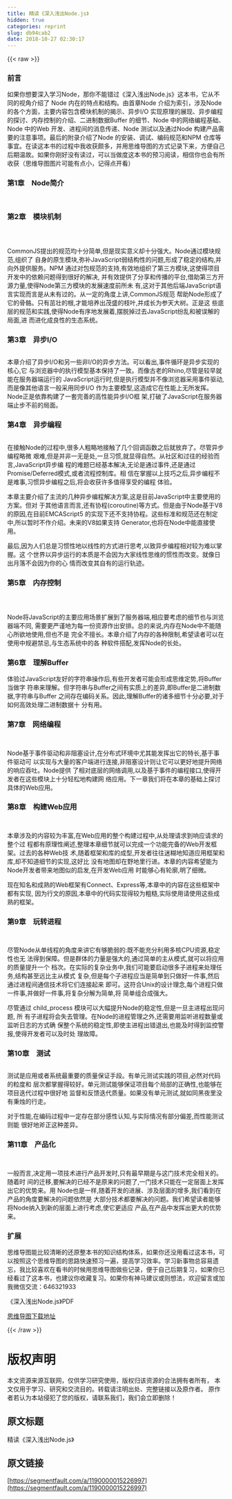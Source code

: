 ```yaml
---
title: 精读《深入浅出Node.js》
hidden: true
categories: reprint
slug: db94cab2
date: 2018-10-27 02:30:17
---
```


{{< raw >}}
<h3 id="articleHeader0">&#x524D;&#x8A00;</h3><p>&#x5982;&#x679C;&#x4F60;&#x60F3;&#x8981;&#x6DF1;&#x5165;&#x5B66;&#x4E60;Node&#xFF0C;&#x90A3;&#x4F60;&#x4E0D;&#x80FD;&#x9519;&#x8FC7;&#x300A;&#x6DF1;&#x5165;&#x6D45;&#x51FA;Node.js&#x300B;&#x8FD9;&#x672C;&#x4E66;&#xFF0C;&#x5B83;&#x4ECE;&#x4E0D;&#x540C;&#x7684;&#x89C6;&#x89D2;&#x4ECB;&#x7ECD;&#x4E86; Node &#x5185;&#x5728;&#x7684;&#x7279;&#x70B9;&#x548C;&#x7ED3;&#x6784;&#x3002;&#x7531;&#x9996;&#x7AE0;Node &#x4ECB;&#x7ECD;&#x4E3A;&#x7D22;&#x5F15;&#xFF0C;&#x6D89;&#x53CA;Node &#x7684;&#x5404;&#x4E2A;&#x65B9;&#x9762;&#xFF0C;&#x4E3B;&#x8981;&#x5185;&#x5BB9;&#x5305;&#x542B;&#x6A21;&#x5757;&#x673A;&#x5236;&#x7684;&#x63ED;&#x793A;&#x3001;&#x5F02;&#x6B65;I/O &#x5B9E;&#x73B0;&#x539F;&#x7406;&#x7684;&#x5C55;&#x73B0;&#x3001;&#x5F02;&#x6B65;&#x7F16;&#x7A0B;&#x7684;&#x63A2;&#x8BA8;&#x3001;&#x5185;&#x5B58;&#x63A7;&#x5236;&#x7684;&#x4ECB;&#x7ECD;&#x3001;&#x4E8C;&#x8FDB;&#x5236;&#x6570;&#x636E;Buffer &#x7684;&#x7EC6;&#x8282;&#x3001;Node &#x4E2D;&#x7684;&#x7F51;&#x7EDC;&#x7F16;&#x7A0B;&#x57FA;&#x7840;&#x3001;Node &#x4E2D;&#x7684;Web &#x5F00;&#x53D1;&#x3001;&#x8FDB;&#x7A0B;&#x95F4;&#x7684;&#x6D88;&#x606F;&#x4F20;&#x9012;&#x3001;Node &#x6D4B;&#x8BD5;&#x4EE5;&#x53CA;&#x901A;&#x8FC7;Node &#x6784;&#x5EFA;&#x4EA7;&#x54C1;&#x9700;&#x8981;&#x7684;&#x6CE8;&#x610F;&#x4E8B;&#x9879;&#x3002;&#x6700;&#x540E;&#x7684;&#x9644;&#x5F55;&#x4ECB;&#x7ECD;&#x4E86;Node &#x7684;&#x5B89;&#x88C5;&#x3001;&#x8C03;&#x8BD5;&#x3001;&#x7F16;&#x7801;&#x89C4;&#x8303;&#x548C;NPM &#x4ED3;&#x5E93;&#x7B49;&#x4E8B;&#x5B9C;&#x3002;&#x5728;&#x8BFB;&#x8FD9;&#x672C;&#x4E66;&#x7684;&#x8FC7;&#x7A0B;&#x4E2D;&#x6211;&#x6536;&#x83B7;&#x9887;&#x591A;&#xFF0C;&#x5E76;&#x7528;&#x601D;&#x7EF4;&#x5BFC;&#x56FE;&#x7684;&#x65B9;&#x5F0F;&#x8BB0;&#x5F55;&#x4E0B;&#x6765;&#xFF0C;&#x65B9;&#x4FBF;&#x81EA;&#x5DF1;&#x540E;&#x671F;&#x6E29;&#x6545;&#x3002;&#x5982;&#x679C;&#x4F60;&#x521A;&#x597D;&#x6CA1;&#x6709;&#x8BFB;&#x8FC7;&#xFF0C;&#x53EF;&#x4EE5;&#x5F53;&#x505A;&#x5EA6;&#x8FD9;&#x672C;&#x4E66;&#x7684;&#x9884;&#x4E60;&#x9605;&#x8BFB;&#xFF0C;&#x76F8;&#x4FE1;&#x4F60;&#x4E5F;&#x4F1A;&#x6709;&#x6240;&#x6536;&#x83B7;&#xFF08;&#x601D;&#x7EF4;&#x5BFC;&#x56FE;&#x56FE;&#x7247;&#x53EF;&#x80FD;&#x6709;&#x70B9;&#x5C0F;&#xFF0C;&#x8BB0;&#x5F97;&#x70B9;&#x5F00;&#x770B;&#xFF09;</p><h3 id="articleHeader1">&#x7B2C;1&#x7AE0;&#x3000;Node&#x7B80;&#x4ECB;</h3><p><span class="img-wrap"><img data-src="/img/remote/1460000015227000?w=1087&amp;h=694" src="https://static.alili.tech/img/remote/1460000015227000?w=1087&amp;h=694" alt="" title="" style="cursor:pointer;display:inline"></span></p><p><span class="img-wrap"><img data-src="/img/remote/1460000015227001?w=1088&amp;h=445" src="https://static.alili.tech/img/remote/1460000015227001?w=1088&amp;h=445" alt="" title="" style="cursor:pointer;display:inline"></span></p><h3 id="articleHeader2">&#x7B2C;2&#x7AE0;&#x3000;&#x6A21;&#x5757;&#x673A;&#x5236;</h3><p><span class="img-wrap"><img data-src="/img/remote/1460000015227002?w=1180&amp;h=393" src="https://static.alili.tech/img/remote/1460000015227002?w=1180&amp;h=393" alt="" title="" style="cursor:pointer;display:inline"></span></p><p><span class="img-wrap"><img data-src="/img/remote/1460000015227003?w=1180&amp;h=734" src="https://static.alili.tech/img/remote/1460000015227003?w=1180&amp;h=734" alt="" title="" style="cursor:pointer;display:inline"></span></p><p><span class="img-wrap"><img data-src="/img/remote/1460000015227004?w=1183&amp;h=745" src="https://static.alili.tech/img/remote/1460000015227004?w=1183&amp;h=745" alt="" title="" style="cursor:pointer;display:inline"></span></p><p><span class="img-wrap"><img data-src="/img/remote/1460000015227005?w=1180&amp;h=527" src="https://static.alili.tech/img/remote/1460000015227005?w=1180&amp;h=527" alt="" title="" style="cursor:pointer;display:inline"></span><br>CommonJS&#x63D0;&#x51FA;&#x7684;&#x89C4;&#x8303;&#x5747;&#x5341;&#x5206;&#x7B80;&#x5355;,&#x4F46;&#x662F;&#x73B0;&#x5B9E;&#x610F;&#x4E49;&#x5374;&#x5341;&#x5206;&#x5F3A;&#x5927;&#x3002;Node&#x901A;&#x8FC7;&#x6A21;&#x5757;&#x89C4;&#x8303;,&#x7EC4;&#x7EC7;&#x4E86; &#x81EA;&#x8EAB;&#x7684;&#x539F;&#x751F;&#x6A21;&#x5757;,&#x5F25;&#x8865;JavaScript&#x5F31;&#x7ED3;&#x6784;&#x6027;&#x7684;&#x95EE;&#x9898;,&#x5F62;&#x6210;&#x4E86;&#x7A33;&#x5B9A;&#x7684;&#x7ED3;&#x6784;,&#x5E76;&#x5411;&#x5916;&#x63D0;&#x4F9B;&#x670D;&#x52A1;&#x3002;NPM &#x901A;&#x8FC7;&#x5BF9;&#x5305;&#x89C4;&#x8303;&#x7684;&#x652F;&#x6301;,&#x6709;&#x6548;&#x5730;&#x7EC4;&#x7EC7;&#x4E86;&#x7B2C;&#x4E09;&#x65B9;&#x6A21;&#x5757;,&#x8FD9;&#x4F7F;&#x5F97;&#x9879;&#x76EE;&#x5F00;&#x53D1;&#x4E2D;&#x7684;&#x4F9D;&#x8D56;&#x95EE;&#x9898;&#x5F97;&#x5230;&#x5F88;&#x597D;&#x7684;&#x89E3;&#x51B3;, &#x5E76;&#x6709;&#x6548;&#x63D0;&#x4F9B;&#x4E86;&#x5206;&#x4EAB;&#x548C;&#x4F20;&#x64AD;&#x7684;&#x5E73;&#x53F0;,&#x501F;&#x52A9;&#x7B2C;&#x4E09;&#x65B9;&#x5F00;&#x6E90;&#x529B;&#x91CF;,&#x4F7F;&#x5F97;Node&#x7B2C;&#x4E09;&#x65B9;&#x6A21;&#x5757;&#x7684;&#x53D1;&#x5C55;&#x901F;&#x5EA6;&#x524D;&#x6240;&#x672A; &#x6709;,&#x8FD9;&#x5BF9;&#x4E8E;&#x5176;&#x4ED6;&#x540E;&#x7AEF;JavaScript&#x8BED;&#x8A00;&#x5B9E;&#x73B0;&#x800C;&#x8A00;&#x662F;&#x4ECE;&#x672A;&#x6709;&#x8FC7;&#x7684;&#x3002;&#x4ECE;&#x4E00;&#x5B9A;&#x7684;&#x89D2;&#x5EA6;&#x4E0A;&#x8BB2;,CommonJS&#x89C4;&#x8303; &#x5E2E;&#x52A9;Node&#x5F62;&#x6210;&#x4E86;&#x5B83;&#x7684;&#x9AA8;&#x9ABC;&#x3002;&#x53EA;&#x6709;&#x8301;&#x58EE;&#x7684;&#x6839;,&#x624D;&#x80FD;&#x57F9;&#x517B;&#x51FA;&#x8302;&#x76DB;&#x7684;&#x679D;&#x53F6;,&#x5E76;&#x6210;&#x957F;&#x4E3A;&#x53C2;&#x5929;&#x5927;&#x6811;&#x3002;&#x6B63;&#x662F;&#x8FD9; &#x4E9B;&#x5E95;&#x5C42;&#x7684;&#x89C4;&#x8303;&#x548C;&#x5B9E;&#x8DF5;,&#x4F7F;&#x5F97;Node&#x6709;&#x5E8F;&#x5730;&#x53D1;&#x5C55;&#x7740;,&#x6446;&#x8131;&#x6389;&#x8FC7;&#x53BB;JavaScript&#x7EB7;&#x4E71;&#x548C;&#x88AB;&#x8BEF;&#x89E3;&#x7684;&#x5C40;&#x9762;,&#x8FDB; &#x800C;&#x8FDB;&#x5316;&#x6210;&#x826F;&#x6027;&#x7684;&#x751F;&#x6001;&#x7CFB;&#x7EDF;&#x3002;</p><h3 id="articleHeader3">&#x7B2C;3&#x7AE0;&#x3000;&#x5F02;&#x6B65;I/O</h3><p><span class="img-wrap"><img data-src="/img/remote/1460000015227006?w=1193&amp;h=658" src="https://static.alili.tech/img/remote/1460000015227006?w=1193&amp;h=658" alt="" title="" style="cursor:pointer;display:inline"></span></p><p><span class="img-wrap"><img data-src="/img/remote/1460000015227007?w=1383&amp;h=613" src="https://static.alili.tech/img/remote/1460000015227007?w=1383&amp;h=613" alt="" title="" style="cursor:pointer;display:inline"></span><br>&#x672C;&#x7AE0;&#x4ECB;&#x7ECD;&#x4E86;&#x5F02;&#x6B65;I/O&#x548C;&#x53E6;&#x4E00;&#x4E9B;&#x975E;I/O&#x7684;&#x5F02;&#x6B65;&#x65B9;&#x6CD5;&#x3002;&#x53EF;&#x4EE5;&#x770B;&#x51FA;,&#x4E8B;&#x4EF6;&#x5FAA;&#x73AF;&#x662F;&#x5F02;&#x6B65;&#x5B9E;&#x73B0;&#x7684;&#x6838;&#x5FC3;,&#x5B83; &#x4E0E;&#x6D4F;&#x89C8;&#x5668;&#x4E2D;&#x7684;&#x6267;&#x884C;&#x6A21;&#x578B;&#x57FA;&#x672C;&#x4FDD;&#x6301;&#x4E86;&#x4E00;&#x81F4;&#x3002;&#x800C;&#x50CF;&#x53E4;&#x8001;&#x7684;Rhino,&#x5C3D;&#x7BA1;&#x662F;&#x8F83;&#x65E9;&#x5C31;&#x80FD;&#x5728;&#x670D;&#x52A1;&#x5668;&#x7AEF;&#x8FD0;&#x884C;&#x7684; JavaScript&#x8FD0;&#x884C;&#x65F6;,&#x4F46;&#x662F;&#x6267;&#x884C;&#x6A21;&#x578B;&#x5E76;&#x4E0D;&#x50CF;&#x6D4F;&#x89C8;&#x5668;&#x91C7;&#x7528;&#x4E8B;&#x4EF6;&#x9A71;&#x52A8;,&#x800C;&#x662F;&#x50CF;&#x5176;&#x4ED6;&#x8BED;&#x8A00;&#x4E00;&#x822C;&#x91C7;&#x7528;&#x540C;&#x6B65;I/O &#x4F5C;&#x4E3A;&#x4E3B;&#x8981;&#x6A21;&#x578B;,&#x8FD9;&#x9020;&#x6210;&#x5B83;&#x5728;&#x6027;&#x80FD;&#x4E0A;&#x65E0;&#x6240;&#x53D1;&#x6325;&#x3002;Node&#x6B63;&#x662F;&#x4F9D;&#x9760;&#x6784;&#x5EFA;&#x4E86;&#x4E00;&#x5957;&#x5B8C;&#x5584;&#x7684;&#x9AD8;&#x6027;&#x80FD;&#x5F02;&#x6B65;I/O&#x6846; &#x67B6;,&#x6253;&#x7834;&#x4E86;JavaScript&#x5728;&#x670D;&#x52A1;&#x5668;&#x7AEF;&#x6B62;&#x6B65;&#x4E0D;&#x524D;&#x7684;&#x5C40;&#x9762;&#x3002;</p><h3 id="articleHeader4">&#x7B2C;4&#x7AE0;&#x3000;&#x5F02;&#x6B65;&#x7F16;&#x7A0B;</h3><p><span class="img-wrap"><img data-src="/img/remote/1460000015227008?w=1399&amp;h=495" src="https://static.alili.tech/img/remote/1460000015227008?w=1399&amp;h=495" alt="" title="" style="cursor:pointer;display:inline"></span></p><p><span class="img-wrap"><img data-src="/img/remote/1460000015227009?w=1406&amp;h=853" src="https://static.alili.tech/img/remote/1460000015227009?w=1406&amp;h=853" alt="" title="" style="cursor:pointer;display:inline"></span><br>&#x5728;&#x63A5;&#x89E6;Node&#x7684;&#x8FC7;&#x7A0B;&#x4E2D;,&#x5F88;&#x591A;&#x4EBA;&#x7C97;&#x7565;&#x5730;&#x63A5;&#x89E6;&#x4E86;&#x51E0;&#x4E2A;&#x56DE;&#x8C03;&#x51FD;&#x6570;&#x4E4B;&#x540E;&#x5C31;&#x653E;&#x5F03;&#x4E86;&#x3002;&#x5C3D;&#x7BA1;&#x5F02;&#x6B65;&#x7F16;&#x7A0B;&#x7565;&#x5FAE; &#x8270;&#x96BE;,&#x4F46;&#x662F;&#x5E76;&#x975E;&#x4E00;&#x65E0;&#x662F;&#x5904;,&#x4E00;&#x65E6;&#x4E60;&#x60EF;,&#x5C31;&#x663E;&#x5F97;&#x81EA;&#x7136;&#x3002;&#x4ECE;&#x793E;&#x533A;&#x548C;&#x8FC7;&#x5F80;&#x7684;&#x7ECF;&#x9A8C;&#x800C;&#x8A00;,JavaScript&#x5F02;&#x6B65;&#x7F16; &#x7A0B;&#x7684;&#x96BE;&#x9898;&#x5DF2;&#x7ECF;&#x57FA;&#x672C;&#x89E3;&#x51B3;,&#x65E0;&#x8BBA;&#x662F;&#x901A;&#x8FC7;&#x4E8B;&#x4EF6;,&#x8FD8;&#x662F;&#x901A;&#x8FC7;Promise/Deferred&#x6A21;&#x5F0F;,&#x6216;&#x8005;&#x6D41;&#x7A0B;&#x63A7;&#x5236;&#x5E93;&#x3002;&#x76F8; &#x4FE1;&#x5728;&#x638C;&#x63E1;&#x4EE5;&#x4E0A;&#x6280;&#x5DE7;&#x4E4B;&#x540E;,&#x5F02;&#x6B65;&#x7F16;&#x7A0B;&#x4E0D;&#x662F;&#x96BE;&#x4E8B;,&#x4E60;&#x60EF;&#x5F02;&#x6B65;&#x7F16;&#x7A0B;&#x4E4B;&#x540E;,&#x5C06;&#x4F1A;&#x6536;&#x83B7;&#x8BB8;&#x591A;&#x503C;&#x5F97;&#x4EAB;&#x53D7;&#x7684;&#x7F16;&#x7A0B; &#x4F53;&#x9A8C;&#x3002;</p><p>&#x672C;&#x7AE0;&#x4E3B;&#x8981;&#x4ECB;&#x7ECD;&#x4E86;&#x4E3B;&#x6D41;&#x7684;&#x51E0;&#x79CD;&#x5F02;&#x6B65;&#x7F16;&#x7A0B;&#x89E3;&#x51B3;&#x65B9;&#x6848;,&#x8FD9;&#x662F;&#x76EE;&#x524D;JavaScript&#x4E2D;&#x4E3B;&#x8981;&#x4F7F;&#x7528;&#x7684;&#x65B9;&#x6848;&#x3002;&#x4F46;&#x5BF9; &#x4E8E;&#x5176;&#x4ED6;&#x8BED;&#x8A00;&#x800C;&#x8A00;,&#x8FD8;&#x6709;&#x534F;&#x7A0B;(coroutine)&#x7B49;&#x65B9;&#x5F0F;&#x3002;&#x4F46;&#x662F;&#x7531;&#x4E8E;Node&#x57FA;&#x4E8E;V8&#x7684;&#x539F;&#x56E0;,&#x5728;&#x76EE;&#x524D;EMCAScript5 &#x7684;&#x5B9E;&#x73B0;&#x4E0B;&#x8FD8;&#x4E0D;&#x652F;&#x6301;&#x534F;&#x7A0B;&#x3002;&#x8FD9;&#x4E9B;&#x6807;&#x51C6;&#x548C;&#x89C4;&#x8303;&#x8FD8;&#x5728;&#x5236;&#x5B9A;&#x4E2D;,&#x6240;&#x4EE5;&#x6682;&#x65F6;&#x4E0D;&#x4F5C;&#x4ECB;&#x7ECD;&#x3002;&#x672A;&#x6765;&#x7684;V8&#x5982;&#x679C;&#x652F;&#x6301; Generator,&#x4E5F;&#x5C06;&#x5728;Node&#x4E2D;&#x80FD;&#x76F4;&#x63A5;&#x4F7F;&#x7528;&#x3002;</p><p>&#x6700;&#x540E;,&#x56E0;&#x4E3A;&#x4EBA;&#x4EEC;&#x603B;&#x662F;&#x4E60;&#x60EF;&#x6027;&#x5730;&#x4EE5;&#x7EBF;&#x6027;&#x7684;&#x65B9;&#x5F0F;&#x8FDB;&#x884C;&#x601D;&#x8003;,&#x4EE5;&#x81F4;&#x5F02;&#x6B65;&#x7F16;&#x7A0B;&#x76F8;&#x5BF9;&#x8F83;&#x4E3A;&#x96BE;&#x4EE5;&#x638C;&#x63E1;&#x3002;&#x8FD9; &#x4E2A;&#x4E16;&#x754C;&#x4EE5;&#x5F02;&#x6B65;&#x8FD0;&#x884C;&#x7684;&#x672C;&#x8D28;&#x662F;&#x4E0D;&#x4F1A;&#x56E0;&#x4E3A;&#x5927;&#x5BB6;&#x7EBF;&#x6027;&#x601D;&#x7EF4;&#x7684;&#x60EF;&#x6027;&#x800C;&#x6539;&#x53D8;&#x3002;&#x5C31;&#x50CF;&#x65E5;&#x51FA;&#x6708;&#x843D;&#x4E0D;&#x4F1A;&#x56E0;&#x4E3A;&#x4F60;&#x7684;&#x5FC3; &#x60C5;&#x800C;&#x6539;&#x53D8;&#x5176;&#x81EA;&#x6709;&#x7684;&#x8FD0;&#x884C;&#x8F68;&#x8FF9;&#x3002;</p><h3 id="articleHeader5">&#x7B2C;5&#x7AE0;&#x3000;&#x5185;&#x5B58;&#x63A7;&#x5236;</h3><p><span class="img-wrap"><img data-src="/img/remote/1460000015227010?w=1300&amp;h=652" src="https://static.alili.tech/img/remote/1460000015227010?w=1300&amp;h=652" alt="" title="" style="cursor:pointer;display:inline"></span></p><p><span class="img-wrap"><img data-src="/img/remote/1460000015227011?w=1299&amp;h=605" src="https://static.alili.tech/img/remote/1460000015227011?w=1299&amp;h=605" alt="" title="" style="cursor:pointer;display:inline"></span></p><p><span class="img-wrap"><img data-src="/img/remote/1460000015227012?w=1298&amp;h=432" src="https://static.alili.tech/img/remote/1460000015227012?w=1298&amp;h=432" alt="" title="" style="cursor:pointer;display:inline"></span></p><p>Node&#x5C06;JavaScript&#x7684;&#x4E3B;&#x8981;&#x5E94;&#x7528;&#x573A;&#x666F;&#x6269;&#x5C55;&#x5230;&#x4E86;&#x670D;&#x52A1;&#x5668;&#x7AEF;,&#x76F8;&#x5E94;&#x8981;&#x8003;&#x8651;&#x7684;&#x7EC6;&#x8282;&#x4E5F;&#x4E0E;&#x6D4F;&#x89C8;&#x5668;&#x7AEF;&#x4E0D;&#x540C;, &#x9700;&#x8981;&#x66F4;&#x4E25;&#x8C28;&#x5730;&#x4E3A;&#x6BCF;&#x4E00;&#x4EFD;&#x8D44;&#x6E90;&#x4F5C;&#x51FA;&#x5B89;&#x6392;&#x3002;&#x603B;&#x7684;&#x6765;&#x8BF4;,&#x5185;&#x5B58;&#x5728;Node&#x4E2D;&#x4E0D;&#x80FD;&#x968F;&#x5FC3;&#x6240;&#x6B32;&#x5730;&#x4F7F;&#x7528;,&#x4F46;&#x4E5F;&#x4E0D;&#x662F; &#x5B8C;&#x5168;&#x4E0D;&#x64C5;&#x957F;&#x3002;&#x672C;&#x7AE0;&#x4ECB;&#x7ECD;&#x4E86;&#x5185;&#x5B58;&#x7684;&#x5404;&#x79CD;&#x9650;&#x5236;,&#x5E0C;&#x671B;&#x8BFB;&#x8005;&#x53EF;&#x4EE5;&#x5728;&#x4F7F;&#x7528;&#x4E2D;&#x89C4;&#x907F;&#x7981;&#x5FCC;,&#x4E0E;&#x751F;&#x6001;&#x7CFB;&#x7EDF;&#x4E2D;&#x7684;&#x5404; &#x79CD;&#x8F6F;&#x4EF6;&#x642D;&#x914D;,&#x53D1;&#x6325;Node&#x7684;&#x957F;&#x5904;&#x3002;</p><h3 id="articleHeader6">&#x7B2C;6&#x7AE0;&#x3000;&#x7406;&#x89E3;Buffer</h3><p><span class="img-wrap"><img data-src="/img/remote/1460000015227013?w=1533&amp;h=851" src="https://static.alili.tech/img/remote/1460000015227013?w=1533&amp;h=851" alt="" title="" style="cursor:pointer;display:inline"></span><br>&#x4F53;&#x9A8C;&#x8FC7;JavaScript&#x53CB;&#x597D;&#x7684;&#x5B57;&#x7B26;&#x4E32;&#x64CD;&#x4F5C;&#x540E;,&#x6709;&#x4E9B;&#x5F00;&#x53D1;&#x8005;&#x53EF;&#x80FD;&#x4F1A;&#x5F62;&#x6210;&#x601D;&#x7EF4;&#x5B9A;&#x52BF;,&#x5C06;Buffer&#x5F53;&#x505A;&#x5B57; &#x7B26;&#x4E32;&#x6765;&#x7406;&#x89E3;&#x3002;&#x4F46;&#x5B57;&#x7B26;&#x4E32;&#x4E0E;Buffer&#x4E4B;&#x95F4;&#x6709;&#x5B9E;&#x8D28;&#x4E0A;&#x7684;&#x5DEE;&#x5F02;,&#x5373;Buffer&#x662F;&#x4E8C;&#x8FDB;&#x5236;&#x6570;&#x636E;,&#x5B57;&#x7B26;&#x4E32;&#x4E0E;Buffer &#x4E4B;&#x95F4;&#x5B58;&#x5728;&#x7F16;&#x7801;&#x5173;&#x7CFB;&#x3002;&#x56E0;&#x6B64;,&#x7406;&#x89E3;Buffer&#x7684;&#x8BF8;&#x591A;&#x7EC6;&#x8282;&#x5341;&#x5206;&#x5FC5;&#x8981;,&#x5BF9;&#x4E8E;&#x5982;&#x4F55;&#x9AD8;&#x6548;&#x5904;&#x7406;&#x4E8C;&#x8FDB;&#x5236;&#x6570;&#x636E;&#x5341; &#x5206;&#x6709;&#x7528;&#x3002;</p><h3 id="articleHeader7">&#x7B2C;7&#x7AE0;&#x3000;&#x7F51;&#x7EDC;&#x7F16;&#x7A0B;</h3><p><span class="img-wrap"><img data-src="/img/remote/1460000015227014?w=1359&amp;h=666" src="https://static.alili.tech/img/remote/1460000015227014?w=1359&amp;h=666" alt="" title="" style="cursor:pointer"></span></p><p><span class="img-wrap"><img data-src="/img/remote/1460000015227015?w=1358&amp;h=637" src="https://static.alili.tech/img/remote/1460000015227015?w=1358&amp;h=637" alt="" title="" style="cursor:pointer"></span></p><p><span class="img-wrap"><img data-src="/img/remote/1460000015227016?w=1361&amp;h=540" src="https://static.alili.tech/img/remote/1460000015227016?w=1361&amp;h=540" alt="" title="" style="cursor:pointer"></span><br>Node&#x57FA;&#x4E8E;&#x4E8B;&#x4EF6;&#x9A71;&#x52A8;&#x548C;&#x975E;&#x963B;&#x585E;&#x8BBE;&#x8BA1;,&#x5728;&#x5206;&#x5E03;&#x5F0F;&#x73AF;&#x5883;&#x4E2D;&#x5C24;&#x5176;&#x80FD;&#x53D1;&#x6325;&#x51FA;&#x5B83;&#x7684;&#x7279;&#x957F;,&#x57FA;&#x4E8E;&#x4E8B;&#x4EF6;&#x9A71;&#x52A8;&#x53EF; &#x4EE5;&#x5B9E;&#x73B0;&#x4E0E;&#x5927;&#x91CF;&#x7684;&#x5BA2;&#x6237;&#x7AEF;&#x8FDB;&#x884C;&#x8FDE;&#x63A5;,&#x975E;&#x963B;&#x585E;&#x8BBE;&#x8BA1;&#x5219;&#x8BA9;&#x5B83;&#x53EF;&#x4EE5;&#x66F4;&#x597D;&#x5730;&#x63D0;&#x5347;&#x7F51;&#x7EDC;&#x7684;&#x54CD;&#x5E94;&#x541E;&#x5410;&#x3002;Node&#x63D0;&#x4F9B; &#x4E86;&#x76F8;&#x5BF9;&#x5E95;&#x5C42;&#x7684;&#x7F51;&#x7EDC;&#x8C03;&#x7528;,&#x4EE5;&#x53CA;&#x57FA;&#x4E8E;&#x4E8B;&#x4EF6;&#x7684;&#x7F16;&#x7A0B;&#x63A5;&#x53E3;,&#x4F7F;&#x5F97;&#x5F00;&#x53D1;&#x8005;&#x5728;&#x8FD9;&#x4E9B;&#x6A21;&#x5757;&#x4E0A;&#x5341;&#x5206;&#x8F7B;&#x677E;&#x5730;&#x6784;&#x5EFA;&#x7F51; &#x7EDC;&#x5E94;&#x7528;&#x3002;&#x4E0B;&#x4E00;&#x7AE0;&#x6211;&#x4EEC;&#x5C06;&#x5728;&#x672C;&#x7AE0;&#x7684;&#x57FA;&#x7840;&#x4E0A;&#x63A2;&#x8BA8;&#x5177;&#x4F53;&#x7684;Web&#x5E94;&#x7528;&#x3002;</p><h3 id="articleHeader8">&#x7B2C;8&#x7AE0;&#x3000;&#x6784;&#x5EFA;Web&#x5E94;&#x7528;</h3><p><span class="img-wrap"><img data-src="/img/remote/1460000015227017?w=1369&amp;h=888" src="https://static.alili.tech/img/remote/1460000015227017?w=1369&amp;h=888" alt="" title="" style="cursor:pointer;display:inline"></span></p><p><span class="img-wrap"><img data-src="/img/remote/1460000015227018?w=1398&amp;h=795" src="https://static.alili.tech/img/remote/1460000015227018?w=1398&amp;h=795" alt="" title="" style="cursor:pointer;display:inline"></span></p><p><span class="img-wrap"><img data-src="/img/remote/1460000015227019?w=1181&amp;h=743" src="https://static.alili.tech/img/remote/1460000015227019?w=1181&amp;h=743" alt="" title="" style="cursor:pointer;display:inline"></span><br>&#x672C;&#x7AE0;&#x6D89;&#x53CA;&#x7684;&#x5185;&#x5BB9;&#x8F83;&#x4E3A;&#x4E30;&#x5BCC;,&#x5728;Web&#x5E94;&#x7528;&#x7684;&#x6574;&#x4E2A;&#x6784;&#x5EFA;&#x8FC7;&#x7A0B;&#x4E2D;,&#x4ECE;&#x5904;&#x7406;&#x8BF7;&#x6C42;&#x5230;&#x54CD;&#x5E94;&#x8BF7;&#x6C42;&#x7684;&#x6574;&#x4E2A;&#x8FC7; &#x7A0B;&#x90FD;&#x6709;&#x539F;&#x7406;&#x6027;&#x9610;&#x8FF0;,&#x6574;&#x7406;&#x672C;&#x7AE0;&#x7EC6;&#x8282;&#x5C31;&#x53EF;&#x4EE5;&#x5B8C;&#x6210;&#x4E00;&#x4E2A;&#x529F;&#x80FD;&#x5B8C;&#x5907;&#x7684;Web&#x5F00;&#x53D1;&#x6846;&#x67B6;&#x3002;&#x8FC7;&#x53BB;&#x7684;&#x5404;&#x79CD;Web&#x6280; &#x672F;,&#x968F;&#x7740;&#x6846;&#x67B6;&#x548C;&#x5E93;&#x7684;&#x6210;&#x578B;,&#x5F00;&#x53D1;&#x8005;&#x5F80;&#x5F80;&#x8FF7;&#x7CCA;&#x5730;&#x77E5;&#x9053;&#x5E94;&#x7528;&#x6846;&#x67B6;&#x548C;&#x5E93;,&#x5374;&#x4E0D;&#x77E5;&#x9053;&#x7EC6;&#x8282;&#x7684;&#x5B9E;&#x73B0;,&#x8FD9;&#x597D;&#x6BD4; &#x6CA1;&#x6709;&#x5730;&#x56FE;&#x5374;&#x5728;&#x91CE;&#x5730;&#x91CC;&#x884C;&#x8FDB;&#x3002;&#x672C;&#x7AE0;&#x7684;&#x5185;&#x5BB9;&#x5E0C;&#x671B;&#x80FD;&#x4E3A;Node&#x5F00;&#x53D1;&#x8005;&#x5E26;&#x6765;&#x5730;&#x56FE;&#x4F3C;&#x7684;&#x542F;&#x53D1;,&#x5728;&#x5F00;&#x53D1;Web&#x5E94;&#x7528; &#x65F6;&#x80FD;&#x591F;&#x5FC3;&#x6709;&#x8F6E;&#x5ED3;,&#x660E;&#x4E86;&#x7EC6;&#x5FAE;&#x3002;</p><p>&#x73B0;&#x5728;&#x77E5;&#x540D;&#x548C;&#x6210;&#x719F;&#x7684;Web&#x6846;&#x67B6;&#x6709;Connect&#x3001;Express&#x7B49;,&#x672C;&#x7AE0;&#x4E2D;&#x7684;&#x5185;&#x5BB9;&#x5728;&#x8FD9;&#x4E9B;&#x6846;&#x67B6;&#x4E2D;&#x90FD;&#x6709;&#x5B9E;&#x73B0;, &#x56E0;&#x4E3A;&#x884C;&#x6587;&#x7684;&#x539F;&#x56E0;,&#x672C;&#x7AE0;&#x4E2D;&#x7684;&#x4EE3;&#x7801;&#x5B9E;&#x73B0;&#x5F97;&#x8F83;&#x4E3A;&#x7C97;&#x7CD9;,&#x5B9E;&#x9645;&#x4F7F;&#x7528;&#x8BF7;&#x4F7F;&#x7528;&#x8FD9;&#x4E9B;&#x6210;&#x719F;&#x7684;&#x6846;&#x67B6;&#x3002;</p><h3 id="articleHeader9">&#x7B2C;9&#x7AE0;&#x3000;&#x73A9;&#x8F6C;&#x8FDB;&#x7A0B;</h3><p><span class="img-wrap"><img data-src="/img/remote/1460000015227020?w=1303&amp;h=512" src="https://static.alili.tech/img/remote/1460000015227020?w=1303&amp;h=512" alt="" title="" style="cursor:pointer;display:inline"></span></p><p><span class="img-wrap"><img data-src="/img/remote/1460000015227021?w=1235&amp;h=703" src="https://static.alili.tech/img/remote/1460000015227021?w=1235&amp;h=703" alt="" title="" style="cursor:pointer;display:inline"></span></p><p>&#x5C3D;&#x7BA1;Node&#x4ECE;&#x5355;&#x7EBF;&#x7A0B;&#x7684;&#x89D2;&#x5EA6;&#x6765;&#x8BB2;&#x5B83;&#x6709;&#x591F;&#x8106;&#x5F31;&#x7684;:&#x65E2;&#x4E0D;&#x80FD;&#x5145;&#x5206;&#x5229;&#x7528;&#x591A;&#x6838;CPU&#x8D44;&#x6E90;,&#x7A33;&#x5B9A;&#x6027;&#x4E5F;&#x65E0; &#x6CD5;&#x5F97;&#x5230;&#x4FDD;&#x969C;&#x3002;&#x4F46;&#x662F;&#x7FA4;&#x4F53;&#x7684;&#x529B;&#x91CF;&#x662F;&#x5F3A;&#x5927;&#x7684;,&#x901A;&#x8FC7;&#x7B80;&#x5355;&#x7684;&#x4E3B;&#x4ECE;&#x6A21;&#x5F0F;,&#x5C31;&#x53EF;&#x4EE5;&#x5C06;&#x5E94;&#x7528;&#x7684;&#x8D28;&#x91CF;&#x63D0;&#x5347;&#x4E00;&#x4E2A; &#x6863;&#x6B21;&#x3002;&#x5728;&#x5B9E;&#x9645;&#x7684;&#x590D;&#x6742;&#x4E1A;&#x52A1;&#x4E2D;,&#x6211;&#x4EEC;&#x53EF;&#x80FD;&#x8981;&#x542F;&#x52A8;&#x5F88;&#x591A;&#x5B50;&#x8FDB;&#x7A0B;&#x6765;&#x5904;&#x7406;&#x4EFB;&#x52A1;,&#x7ED3;&#x6784;&#x751A;&#x81F3;&#x8FDC;&#x6BD4;&#x4E3B;&#x4ECE;&#x6A21;&#x5F0F; &#x590D;&#x6742;,&#x4F46;&#x662F;&#x6BCF;&#x4E2A;&#x5B50;&#x8FDB;&#x7A0B;&#x5E94;&#x5F53;&#x662F;&#x7B80;&#x5355;&#x5230;&#x53EA;&#x505A;&#x597D;&#x4E00;&#x4EF6;&#x4E8B;,&#x7136;&#x540E;&#x901A;&#x8FC7;&#x8FDB;&#x7A0B;&#x95F4;&#x901A;&#x4FE1;&#x6280;&#x672F;&#x5C06;&#x5B83;&#x4EEC;&#x8FDE;&#x63A5;&#x8D77;&#x6765; &#x5373;&#x53EF;&#x3002;&#x8FD9;&#x7B26;&#x5408;Unix&#x7684;&#x8BBE;&#x8BA1;&#x7406;&#x5FF5;,&#x6BCF;&#x4E2A;&#x8FDB;&#x7A0B;&#x53EA;&#x505A;&#x4E00;&#x4EF6;&#x4E8B;,&#x5E76;&#x505A;&#x597D;&#x4E00;&#x4EF6;&#x4E8B;,&#x5C06;&#x590D;&#x6742;&#x5206;&#x89E3;&#x4E3A;&#x7B80;&#x5355;,&#x5C06; &#x7B80;&#x5355;&#x7EC4;&#x5408;&#x6210;&#x5F3A;&#x5927;&#x3002;</p><p>&#x5C3D;&#x7BA1;&#x901A;&#x8FC7; child_process &#x6A21;&#x5757;&#x53EF;&#x4EE5;&#x5927;&#x5E45;&#x63D0;&#x5347;Node&#x7684;&#x7A33;&#x5B9A;&#x6027;,&#x4F46;&#x662F;&#x4E00;&#x65E6;&#x4E3B;&#x8FDB;&#x7A0B;&#x51FA;&#x73B0;&#x95EE;&#x9898;, &#x6240; &#x6709;&#x5B50;&#x8FDB;&#x7A0B;&#x5C06;&#x4F1A;&#x5931;&#x53BB;&#x7BA1;&#x7406;&#x3002;&#x5728;Node&#x7684;&#x8FDB;&#x7A0B;&#x7BA1;&#x7406;&#x4E4B;&#x5916;,&#x8FD8;&#x9700;&#x8981;&#x7528;&#x76D1;&#x542C;&#x8FDB;&#x7A0B;&#x6570;&#x91CF;&#x6216;&#x76D1;&#x542C;&#x65E5;&#x5FD7;&#x7684;&#x65B9;&#x5F0F;&#x786E; &#x4FDD;&#x6574;&#x4E2A;&#x7CFB;&#x7EDF;&#x7684;&#x7A33;&#x5B9A;&#x6027;,&#x5373;&#x4F7F;&#x4E3B;&#x8FDB;&#x7A0B;&#x51FA;&#x9519;&#x9000;&#x51FA;,&#x4E5F;&#x80FD;&#x53CA;&#x65F6;&#x5F97;&#x5230;&#x76D1;&#x63A7;&#x8B66;&#x62A5;,&#x4F7F;&#x5F97;&#x5F00;&#x53D1;&#x8005;&#x53EF;&#x4EE5;&#x53CA;&#x65F6;&#x5904; &#x7406;&#x6545;&#x969C;&#x3002;</p><h3 id="articleHeader10">&#x7B2C;10&#x7AE0;&#x3000;&#x6D4B;&#x8BD5;</h3><p><span class="img-wrap"><img data-src="/img/remote/1460000015227022?w=1067&amp;h=809" src="https://static.alili.tech/img/remote/1460000015227022?w=1067&amp;h=809" alt="" title="" style="cursor:pointer;display:inline"></span></p><p>&#x6D4B;&#x8BD5;&#x662F;&#x5E94;&#x7528;&#x6216;&#x8005;&#x7CFB;&#x7EDF;&#x6700;&#x91CD;&#x8981;&#x7684;&#x8D28;&#x91CF;&#x4FDD;&#x8BC1;&#x624B;&#x6BB5;&#x3002;&#x6709;&#x5355;&#x5143;&#x6D4B;&#x8BD5;&#x5B9E;&#x8DF5;&#x7684;&#x9879;&#x76EE;,&#x5FC5;&#x7136;&#x5BF9;&#x4EE3;&#x7801;&#x7684;&#x7C92;&#x5EA6;&#x548C; &#x5C42;&#x6B21;&#x90FD;&#x638C;&#x63E1;&#x5F97;&#x8F83;&#x597D;&#x3002;&#x5355;&#x5143;&#x6D4B;&#x8BD5;&#x80FD;&#x591F;&#x4FDD;&#x8BC1;&#x9879;&#x76EE;&#x6BCF;&#x4E2A;&#x5C40;&#x90E8;&#x7684;&#x6B63;&#x786E;&#x6027;,&#x4E5F;&#x80FD;&#x591F;&#x5728;&#x9879;&#x76EE;&#x8FED;&#x4EE3;&#x8FC7;&#x7A0B;&#x4E2D;&#x5F88;&#x597D;&#x5730; &#x76D1;&#x7763;&#x548C;&#x53CD;&#x9988;&#x8FED;&#x4EE3;&#x8D28;&#x91CF;&#x3002;&#x5982;&#x679C;&#x6CA1;&#x6709;&#x5355;&#x5143;&#x6D4B;&#x8BD5;,&#x5C31;&#x5982;&#x540C;&#x9ED1;&#x591C;&#x91CC;&#x6CA1;&#x6709;&#x79C9;&#x70DB;&#x7684;&#x884C;&#x8D70;&#x3002;</p><p>&#x5BF9;&#x4E8E;&#x6027;&#x80FD;,&#x5728;&#x7F16;&#x7801;&#x8FC7;&#x7A0B;&#x4E2D;&#x4E00;&#x5B9A;&#x5B58;&#x5728;&#x90E8;&#x5206;&#x611F;&#x6027;&#x8BA4;&#x77E5;,&#x4E0E;&#x5B9E;&#x9645;&#x60C5;&#x51B5;&#x6709;&#x90E8;&#x5206;&#x504F;&#x5DEE;,&#x800C;&#x6027;&#x80FD;&#x6D4B;&#x8BD5;&#x5219;&#x80FD; &#x5F88;&#x597D;&#x5730;&#x65A7;&#x6B63;&#x8FD9;&#x79CD;&#x5DEE;&#x5F02;&#x3002;</p><h3 id="articleHeader11">&#x7B2C;11&#x7AE0;&#x3000;&#x4EA7;&#x54C1;&#x5316;</h3><p><span class="img-wrap"><img data-src="/img/remote/1460000015227023?w=1401&amp;h=841" src="https://static.alili.tech/img/remote/1460000015227023?w=1401&amp;h=841" alt="" title="" style="cursor:pointer;display:inline"></span></p><p><span class="img-wrap"><img data-src="/img/remote/1460000015227024?w=1300&amp;h=863" src="https://static.alili.tech/img/remote/1460000015227024?w=1300&amp;h=863" alt="" title="" style="cursor:pointer;display:inline"></span></p><p><span class="img-wrap"><img data-src="/img/remote/1460000015227025?w=1309&amp;h=234" src="https://static.alili.tech/img/remote/1460000015227025?w=1309&amp;h=234" alt="" title="" style="cursor:pointer"></span><br>&#x4E00;&#x822C;&#x800C;&#x8A00;,&#x51B3;&#x5B9A;&#x7528;&#x4E00;&#x9879;&#x6280;&#x672F;&#x8FDB;&#x884C;&#x4EA7;&#x54C1;&#x5F00;&#x53D1;&#x65F6;,&#x53EA;&#x6709;&#x6700;&#x65E9;&#x671F;&#x662F;&#x4E0E;&#x8FD9;&#x95E8;&#x6280;&#x672F;&#x5B8C;&#x5168;&#x76F8;&#x5173;&#x7684;&#x3002;&#x968F;&#x7740;&#x65F6; &#x95F4;&#x7684;&#x8FC1;&#x79FB;,&#x8981;&#x89E3;&#x51B3;&#x7684;&#x5DF2;&#x7ECF;&#x4E0D;&#x662F;&#x539F;&#x6765;&#x7684;&#x95EE;&#x9898;&#x4E86;,&#x4E00;&#x95E8;&#x6280;&#x672F;&#x53EA;&#x80FD;&#x5728;&#x4E00;&#x5B9A;&#x5C42;&#x9762;&#x4E0A;&#x53D1;&#x6325;&#x51FA;&#x5B83;&#x7684;&#x4F18;&#x52BF;&#x6765;&#x3002;&#x7528; Node&#x4E5F;&#x662F;&#x4E00;&#x6837;,&#x968F;&#x7740;&#x5F00;&#x53D1;&#x7684;&#x8FDB;&#x5C55;&#x3001;&#x6D89;&#x53CA;&#x5C42;&#x9762;&#x7684;&#x589E;&#x591A;,&#x6211;&#x4EEC;&#x770B;&#x5230;&#x5728;&#x4EA7;&#x54C1;&#x7684;&#x89D2;&#x5EA6;&#x8981;&#x89E3;&#x51B3;&#x7684;&#x95EE;&#x9898;&#x4F9D;&#x7136;&#x662F; &#x5927;&#x90E8;&#x5206;&#x6280;&#x672F;&#x90FD;&#x8981;&#x89E3;&#x51B3;&#x7684;&#x95EE;&#x9898;&#x3002;&#x6211;&#x4EEC;&#x5E0C;&#x671B;&#x8BFB;&#x8005;&#x80FD;&#x591F;&#x5C06;Node&#x7EB3;&#x5165;&#x5230;&#x65B0;&#x7684;&#x5C42;&#x9762;&#x4E0A;&#x8FDB;&#x884C;&#x8003;&#x8651;,&#x4F7F;&#x5B83;&#x66F4;&#x9002;&#x5E94; &#x4EA7;&#x54C1;,&#x5728;&#x4EA7;&#x54C1;&#x4E2D;&#x53D1;&#x6325;&#x51FA;&#x66F4;&#x5927;&#x7684;&#x4F18;&#x52BF;&#x6765;&#x3002;</p><h3 id="articleHeader12">&#x6269;&#x5C55;</h3><p>&#x601D;&#x7EF4;&#x5BFC;&#x56FE;&#x80FD;&#x6BD4;&#x8F83;&#x6E05;&#x6670;&#x7684;&#x8FD8;&#x539F;&#x6574;&#x672C;&#x4E66;&#x7684;&#x77E5;&#x8BC6;&#x7ED3;&#x6784;&#x4F53;&#x7CFB;&#xFF0C;&#x5982;&#x679C;&#x4F60;&#x8FD8;&#x6CA1;&#x7528;&#x770B;&#x8FC7;&#x8FD9;&#x672C;&#x4E66;&#xFF0C;&#x53EF;&#x4EE5;&#x6309;&#x7167;&#x8FD9;&#x4E2A;&#x601D;&#x7EF4;&#x5BFC;&#x56FE;&#x7684;&#x601D;&#x8DEF;&#x5FEB;&#x901F;&#x9884;&#x4E60;&#x4E00;&#x904D;&#xFF0C;&#x63D0;&#x9AD8;&#x5B66;&#x4E60;&#x6548;&#x7387;&#x3002;&#x5B66;&#x4E60;&#x65B0;&#x4E8B;&#x7269;&#x603B;&#x5BB9;&#x6613;&#x9057;&#x5FD8;&#xFF0C;&#x6211;&#x6BD4;&#x8F83;&#x559C;&#x6B22;&#x5728;&#x770B;&#x4E66;&#x7684;&#x65F6;&#x5019;&#x7528;&#x601D;&#x7EF4;&#x5BFC;&#x56FE;&#x505A;&#x4E9B;&#x8BB0;&#x5F55;&#xFF0C;&#x4FBF;&#x4E8E;&#x81EA;&#x5DF1;&#x540E;&#x671F;&#x590D;&#x4E60;&#xFF0C;&#x5982;&#x679C;&#x4F60;&#x5DF2;&#x7ECF;&#x770B;&#x8FC7;&#x4E86;&#x8FD9;&#x672C;&#x4E66;&#xFF0C;&#x4E5F;&#x5EFA;&#x8BAE;&#x4F60;&#x6536;&#x85CF;&#x590D;&#x4E60;&#x3002;&#x5982;&#x679C;&#x4F60;&#x6709;&#x795E;&#x9A6C;&#x5EFA;&#x8BAE;&#x6216;&#x5219;&#x60F3;&#x6CD5;&#xFF0C;&#x6B22;&#x8FCE;&#x7559;&#x8A00;&#x6216;&#x52A0;&#x6211;&#x5FAE;&#x4FE1;&#x4EA4;&#x6D41;&#xFF1A;646321933</p><p><a>&#x300A;&#x6DF1;&#x5165;&#x6D45;&#x51FA;Node.js&#x300B;PDF</a></p><p><a href="https://github.com/bailinlin/Awsome-Front-End-Xmind" rel="nofollow noreferrer" target="_blank">&#x601D;&#x7EF4;&#x5BFC;&#x56FE;&#x4E0B;&#x8F7D;&#x5730;&#x5740;</a></p>
{{< /raw >}}

# 版权声明
本文资源来源互联网，仅供学习研究使用，版权归该资源的合法拥有者所有，
本文仅用于学习、研究和交流目的。转载请注明出处、完整链接以及原作者。
原作者若认为本站侵犯了您的版权，请联系我们，我们会立即删除！

## 原文标题
精读《深入浅出Node.js》

## 原文链接
[https://segmentfault.com/a/1190000015226997](https://segmentfault.com/a/1190000015226997)

